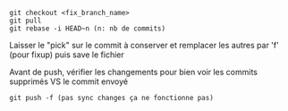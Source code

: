```
git checkout <fix_branch_name>
git pull
git rebase -i HEAD~n (n: nb de commits) 
```

Laisser le "pick" sur le commit à conserver et remplacer les autres par 'f' (pour fixup) puis save le fichier

Avant de push, vérifier les changements pour bien voir les commits supprimés VS le commit envoyé

```
git push -f (pas sync changes ça ne fonctionne pas)
```
